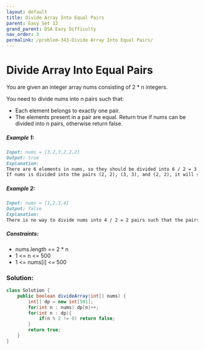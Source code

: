 ```yaml
---
layout: default
title: Divide Array Into Equal Pairs
parent: Easy Set 12
grand_parent: DSA Easy Difficulty
nav_order: 3
permalink: /problem-343-Divide Array Into Equal Pairs/
---
```

# Divide Array Into Equal Pairs
You are given an integer array nums consisting of 2 * n integers.

You need to divide nums into n pairs such that:

* Each element belongs to exactly one pair.
* The elements present in a pair are equal.
Return true if nums can be divided into n pairs, otherwise return false.

##### Example 1:
```markdown
Input: nums = [3,2,3,2,2,2]
Output: true
Explanation:
There are 6 elements in nums, so they should be divided into 6 / 2 = 3 pairs.
If nums is divided into the pairs (2, 2), (3, 3), and (2, 2), it will satisfy all the conditions.
```
##### Example 2:
```markdown
Input: nums = [1,2,3,4]
Output: false
Explanation:
There is no way to divide nums into 4 / 2 = 2 pairs such that the pairs satisfy every condition.
```
##### Constraints:
* nums.length == 2 * n
* 1 <= n <= 500
* 1 <= nums[i] <= 500

### Solution:
```java
class Solution {
    public boolean divideArray(int[] nums) {
        int[] dp = new int[501];
        for(int n : nums) dp[n]++;
        for(int n : dp){
            if(n % 2 != 0) return false;
        }
        return true;
    }
}
```